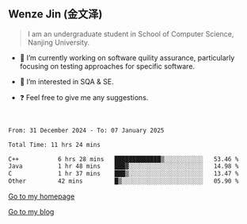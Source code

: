 ## Wenze Jin (金文泽)

> I am an undergraduate student in School of Computer Science, Nanjing University.

- 🔭 I’m currently working on software quility assurance, particularly focusing on testing approaches for specific software.
  
- 🌱 I’m interested in SQA & SE.
  
- ❓ Feel free to give me any suggestions.  

<br>  

<!--START_SECTION:waka-->

```txt
From: 31 December 2024 - To: 07 January 2025

Total Time: 11 hrs 24 mins

C++           6 hrs 28 mins   █████████████▒░░░░░░░░░░░   53.46 %
Java          1 hr 48 mins    ███▓░░░░░░░░░░░░░░░░░░░░░   14.98 %
C             1 hr 37 mins    ███▒░░░░░░░░░░░░░░░░░░░░░   13.47 %
Other         42 mins         █▒░░░░░░░░░░░░░░░░░░░░░░░   05.90 %
```

<!--END_SECTION:waka-->

[Go to my homepage](https://wenzejin.github.io)

[Go to my blog](https://wenzejin.notion.site/Wenze-Jin-s-Blog-1635e9fa7b6d80b3adcedfacc74aa717?pvs=4)

